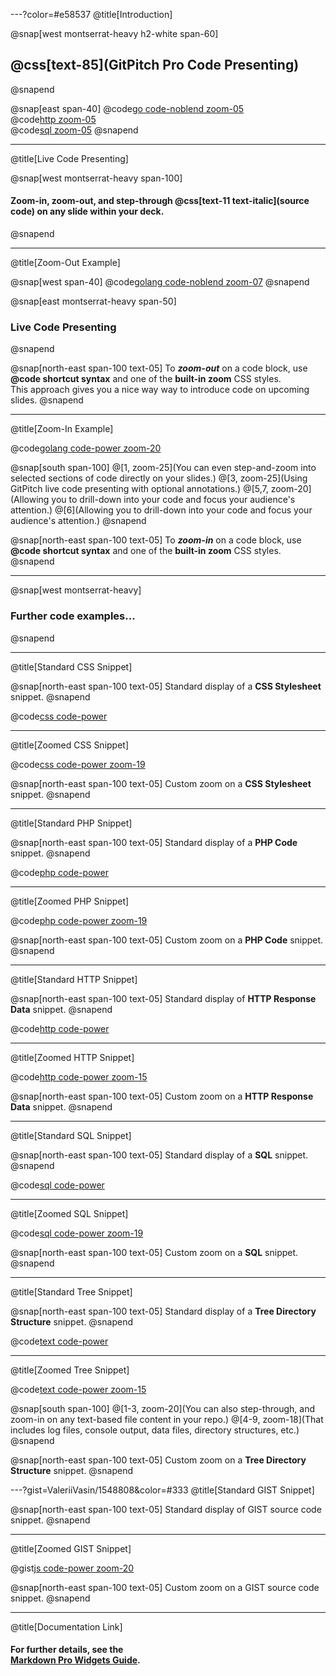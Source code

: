 ---?color=#e58537
@title[Introduction]

@snap[west montserrat-heavy h2-white span-60]
## @css[text-85](GitPitch Pro Code Presenting)
@snapend

@snap[east span-40]
@code[go code-noblend zoom-05](src/go/sample.go)
<br>
@code[http zoom-05](src/http/sample.http)
<br>
@code[sql zoom-05](src/sql/sample.sql)
@snapend

---
@title[Live Code Presenting]

@snap[west montserrat-heavy span-100]
#### Zoom-in, zoom-out, and step-through @css[text-11 text-italic](source code) on any slide within your deck.
@snapend

---
@title[Zoom-Out Example]

@snap[west span-40]
@code[golang code-noblend zoom-07](src/go/sample.go)
@snapend

@snap[east montserrat-heavy span-50]
### Live Code Presenting
@snapend

@snap[north-east span-100 text-05]
To _**zoom-out**_ on a code block, use **&#64;code shortcut syntax** and one of the **built-in zoom** CSS styles.<br>This approach gives you a nice way way to introduce code on upcoming slides.
@snapend

---
@title[Zoom-In Example]

@code[golang code-power zoom-20](src/go/sample.go)

@snap[south span-100]
@[1, zoom-25](You can even step-and-zoom into selected sections of code directly on your slides.)
@[3, zoom-25](Using GitPitch live code presenting with optional annotations.)
@[5,7, zoom-20](Allowing you to drill-down into your code and focus your audience's attention.)
@[6](Allowing you to drill-down into your code and focus your audience's attention.)
@snapend

@snap[north-east span-100 text-05]
To _**zoom-in**_ on a code block, use **&#64;code shortcut syntax** and one of the **built-in zoom** CSS styles.
@snapend

---

@snap[west montserrat-heavy]
### Further code examples...
@snapend

---
@title[Standard CSS Snippet]

@snap[north-east span-100 text-05]
Standard display of a **CSS Stylesheet** snippet.
@snapend

@code[css code-power](src/css/sample.css)

---
@title[Zoomed CSS Snippet]

@code[css code-power zoom-19](src/css/sample.css)

@snap[north-east span-100 text-05]
Custom zoom on a **CSS Stylesheet** snippet.
@snapend

---
@title[Standard PHP Snippet]

@snap[north-east span-100 text-05]
Standard display of a **PHP Code** snippet.
@snapend

@code[php code-power](src/php/sample.php)

---
@title[Zoomed PHP Snippet]

@code[php code-power zoom-19](src/php/sample.php)

@snap[north-east span-100 text-05]
Custom zoom on a **PHP Code** snippet.
@snapend

---
@title[Standard HTTP Snippet]

@snap[north-east span-100 text-05]
Standard display of **HTTP Response Data** snippet.
@snapend

@code[http code-power](src/http/sample.http)

---
@title[Zoomed HTTP Snippet]

@code[http code-power zoom-15](src/http/sample.http)

@snap[north-east span-100 text-05]
Custom zoom on a **HTTP Response Data** snippet.
@snapend

---
@title[Standard SQL Snippet]

@snap[north-east span-100 text-05]
Standard display of a **SQL** snippet.
@snapend

@code[sql code-power](src/sql/sample.sql)

---
@title[Zoomed SQL Snippet]

@code[sql code-power zoom-19](src/sql/sample.sql)

@snap[north-east span-100 text-05]
Custom zoom on a **SQL** snippet.
@snapend

---
@title[Standard Tree Snippet]

@snap[north-east span-100 text-05]
Standard display of a **Tree Directory Structure** snippet.
@snapend

@code[text code-power](src/tree/sample.txt)

---
@title[Zoomed Tree Snippet]

@code[text code-power zoom-15](src/tree/sample.txt)

@snap[south span-100]
@[1-3, zoom-20](You can also step-through, and zoom-in on any text-based file content in your repo.)
@[4-9, zoom-18](That includes log files, console output, data files, directory structures, etc.)
@snapend

@snap[north-east span-100 text-05]
Custom zoom on a **Tree Directory Structure** snippet.
@snapend

---?gist=ValeriiVasin/1548808&color=#333
@title[Standard GIST Snippet]

@snap[north-east span-100 text-05]
Standard display of GIST source code snippet.
@snapend

---
@title[Zoomed GIST Snippet]

@gist[js code-power zoom-20](ValeriiVasin/1548808)

@snap[north-east span-100 text-05]
Custom zoom on a GIST source code snippet.
@snapend

---
@title[Documentation Link]

#### For further details, see the<br>[Markdown Pro Widgets Guide](https://gitpitch.com/docs/markdown-features/pro-widgets).

